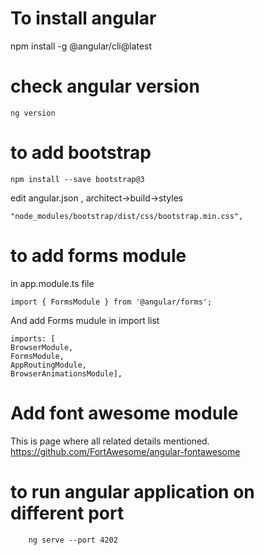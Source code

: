 # To install angular
npm install -g @angular/cli@latest

# check angular version


    ng version

# to add bootstrap

    npm install --save bootstrap@3

edit angular.json , architect->build->styles

  `"node_modules/bootstrap/dist/css/bootstrap.min.css",`

# to add forms module

in app.module.ts file

    import { FormsModule } from '@angular/forms';

And add Forms mudule in import list

    imports: [
    BrowserModule,
    FormsModule,
    AppRoutingModule,
    BrowserAnimationsModule],

# Add font awesome module

This is page where all related details mentioned.
https://github.com/FortAwesome/angular-fontawesome

# to run angular application on different port

        ng serve --port 4202

